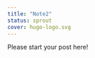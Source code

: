 ```yaml
---
title: "Note2"
status: sprout
cover: hugo-logo.svg
---
```


<!-- status: sprout, bloom, mature (completion: sprout < bloom < mature ) -->

Please start your post here!